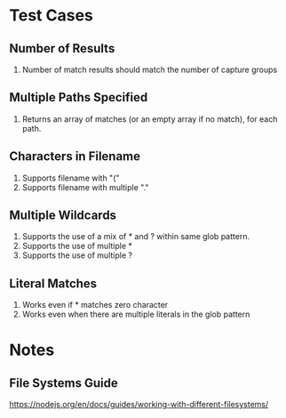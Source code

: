 # Test Cases

## Number of Results
1. Number of match results should match the number of capture groups

## Multiple Paths Specified
1. Returns an array of matches (or an empty array if no match), for each path.

## Characters in Filename
1. Supports filename with "("
2. Supports filename with multiple "."

## Multiple Wildcards
1. Supports the use of a mix of * and ? within same glob pattern.
2. Supports the use of multiple *
3. Supports the use of multiple ?

## Literal Matches
1. Works even if * matches zero character
2. Works even when there are multiple literals in the glob pattern


# Notes

## File Systems Guide
https://nodejs.org/en/docs/guides/working-with-different-filesystems/
